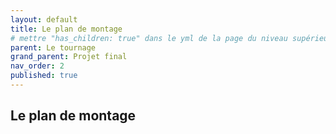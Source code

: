 ```yaml
---
layout: default
title: Le plan de montage
# mettre "has_children: true" dans le yml de la page du niveau supérieur
parent: Le tournage
grand_parent: Projet final
nav_order: 2
published: true
---
```

## Le plan de montage